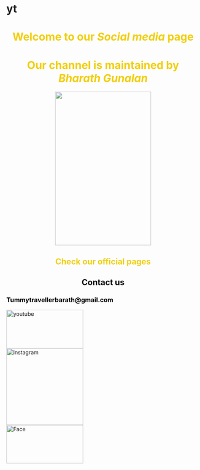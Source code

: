 # yt
<!DOCTYPE html>
<html lang="en">
    <head  style="color:black">
        <title>Yummy Traveller</title>
        <link rel="icon" href="C:\Users\91934\Downloads\IMG-20230907-WA0009.jpg">
        <meta name="viewport" content="width=device-width, initial-scale=1.0">
    </head>
    <body>
        <center><h1 style="color:rgb(241, 206, 7);">Welcome to our<i> Social media</i> page</h1></center>
        <center><h1 style="color:rgb(241, 206, 7);">Our channel is maintained by<i> Bharath Gunalan</i></h1></center>
        <center><img src="C:\Users\91934\Downloads\IMG-20230908-WA0002 (1).jpg" alt=""Bharath" width="250" height="400"></center>
        <center><h2 style="color:rgb(241, 206, 7);">Check our official pages</h1></center>
        <center><h2 style="color:rgb(0, 0, 0);">Contact us</h1></center>
        <h3 style="color:black;"><b>Tummytravellerbarath@gmail.com</b></h1>
        <a href="https://www.youtube.com/@YUMMYTRAVELLER" target="_blank"><img src="C:\Users\91934\Downloads\youtube.jpg" alt="youtube" style="width:200px;height:100px;"></a><br>
        <a href="https://www.instagram.com/yummy_traveller_0524/" target="_blank"><img src="C:\Users\91934\Downloads\insta.png"alt="instagram"style="width:200px;height:200px;"></a><br>
        <a href="https://www.facebook.com/people/%E0%AE%AA%E0%AE%B0%E0%AE%A4%E0%AF%8D-%E0%AE%95%E0%AF%81%E0%AE%A3%E0%AE%BE%E0%AE%B3%E0%AE%A9%E0%AF%8D-%E0%AE%A4%E0%AE%BF%E0%AE%AE%E0%AF%81%E0%AE%95/100019745553293/" target="_blank"><img src="C:\Users\91934\Downloads\facebook.png" alt="Face"style="width:200px;height:100px;"></a>
    </body>
</html>
